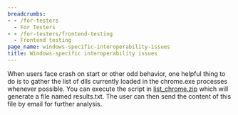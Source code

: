 ```yaml
---
breadcrumbs:
- - /for-testers
  - For Testers
- - /for-testers/frontend-testing
  - Frontend testing
page_name: windows-specific-interoperability-issues
title: Windows-specific interoperability issues
---
```


When users face crash on start or other odd behavior, one helpful thing to do is
to gather the list of dlls currently loaded in the chrome.exe processes whenever
possible. You can execute the script in
[list_chrome.zip](/for-testers/frontend-testing/windows-specific-interoperability-issues/list_chrome.zip)
which will generate a file named results.txt. The user can then send the content
of this file by email for further analysis.
